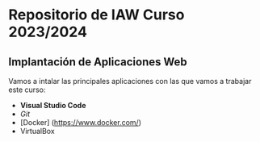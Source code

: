 # Repositorio de IAW Curso 2023/2024
## Implantación de Aplicaciones Web
Vamos a intalar las principales aplicaciones con las que vamos a trabajar este curso:
- **Visual Studio Code**
- *Git*
- [Docker] (https://www.docker.com/)
- VirtualBox